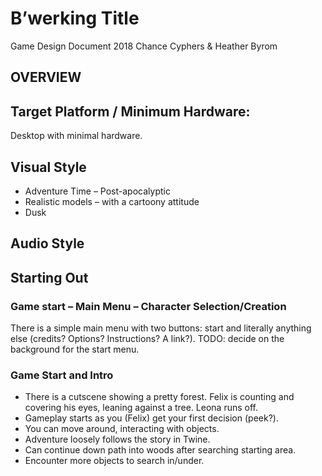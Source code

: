 # B’werking Title

Game Design Document
2018
Chance Cyphers & Heather Byrom



## OVERVIEW

## Target Platform / Minimum Hardware:
Desktop with minimal hardware.

## Visual Style
- Adventure Time – Post-apocalyptic
- Realistic models – with a cartoony attitude
- Dusk 

## Audio Style

## Starting Out
### Game start – Main Menu – Character Selection/Creation

There is a simple main menu with two buttons: start and literally anything else (credits? Options? Instructions? A link?). 
TODO: decide on the background for the start menu.

### Game Start and Intro
-	There is a cutscene showing a pretty forest. Felix is counting and covering his eyes, leaning against a tree. Leona runs off.
-	Gameplay starts as you (Felix) get your first decision (peek?).
-	You can move around, interacting with objects.
-	Adventure loosely follows the story in Twine. 
-	Can continue down path into woods after searching starting area.
-	Encounter more objects to search in/under.


